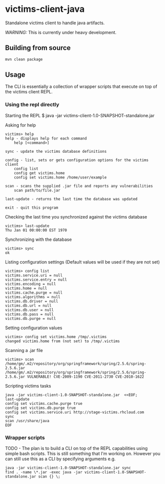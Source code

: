 victims-client-java
===================
Standalone victims client to handle java artifacts.

*WARNING:* This is currently under heavy development.
## Building from source
```sh
mvn clean package
```
## Usage

The CLI is essentially a collection of wrapper scripts that 
execute on top of the victims client REPL. 

### Using the repl directly

Starting the REPL
    $ java -jar victims-client-1.0-SNAPSHOT-standalone.jar 

Asking for help

    victims> help
    help - displays help for each command
        help [<command>]

    sync - update the victims database definitions

    config - list, sets or gets configuration options for the victims client
        config list 
        config get victims.home 
        config set victims.home /home/user/example 

    scan - scans the supplied .jar file and reports any vulnerabilities
        scan path/to/file.jar

    last-update - returns the last time the database was updated

    exit - quit this program


Checking the last time you synchronized against the victims database
    
    victims> last-update
    Thu Jan 01 00:00:00 EST 1970


Synchronizing with the database

    victims> sync
    ok


Listing configuration settings
    (Default values will be used if they are not set)

    victims> config list
    victims.service.uri = null
    victims.service.entry = null
    victims.encoding = null
    victims.home = null
    victims.cache.purge = null
    victims.algorithms = null
    victims.db.driver = null
    victims.db.url = null
    victims.db.user = null
    victims.db.pass = null
    victims.db.purge = null


Setting configuration values
    
    victims> config set victims.home /tmp/.victims
    changed victims.home from (not set) to /tmp/.victims


Scanning a .jar file 

    victims> scan /home/gm/.m2/repository/org/springframework/spring/2.5.6/spring-2.5.6.jar
    /home/gm/.m2/repository/org/springframework/spring/2.5.6/spring-2.5.6.jar VULNERABLE! CVE-2009-1190 CVE-2011-2730 CVE-2010-1622 

Scripting victims tasks

    java -jar victims-client-1.0-SNAPSHOT-standalone.jar  <<EOF;
    last-update
    config set victims.cache.purge true
    config set victims.db.purge true
    config set victims.service.uri http://stage-victims.rhcloud.com
    sync
    scan /usr/share/java
    EOF

### Wrapper scripts

TODO - The plan is to build a CLI on top of the REPL capabilities using 
simple bash scripts. This is still something that I'm working on. However you 
can still use this as a CLI by specifying arguments e.g. 

    java -jar victims-client-1.0-SNAPSHOT-standalone.jar sync
    find . -name \*.jar -exec java -jar victims-client-1.0-SNAPSHOT-standalone.jar scan {} \;
    


